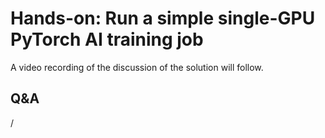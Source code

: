 # Hands-on: Run a simple single-GPU PyTorch AI training job

<!--
[Exercises on the course GitHub](https://github.com/Lumi-supercomputer/Getting_Started_with_AI_workshop/tree/ai-20250204/03_Your_first_AI_training_job_on_LUMI).
[Exercises on the course GitHub](https://github.com/Lumi-supercomputer/Getting_Started_with_AI_workshop/tree/main/03_Your_first_AI_training_job_on_LUMI).
-->

A video recording of the discussion of the solution will follow.

<!--
<video src="https://462000265.lumidata.eu/ai-20250204/recordings/E03_FirstJob.mp4" controls="controls"></video>
-->


## Q&A

/
